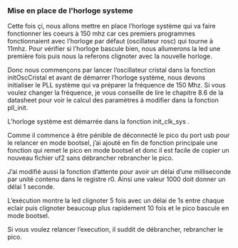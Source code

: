 ###  Mise en place de l'horloge systeme

Cette fois çi, nous allons mettre en place l’horloge système qui va faire fonctionner les coeurs à 150 mhz car ces premiers programmes fonctionnaient avec l’horloge par défaut (oscillateur rosc) qui tourne à 11mhz.
Pour vérifier si l’horloge bascule bien, nous allumerons la led une première fois puis nous la referons clignoter avec la nouvelle horloge.

Donc nous commençons par lancer l’oscillateur cristal dans la fonction initOscCristal et avant de démarrer l’horloge système, nous devons initialiser le PLL système qui va préparer la fréquence de 150 Mhz. Si vous voulez changer la fréquence, je vous conseille de lire le chapitre  8.6 de la datasheet pour voir le calcul des paramètres à modifier dans la fonction pll_init.

L’horloge système est démarrée dans la fonction init_clk_sys .

Comme il commence à être pénible de déconnecté le pico du port usb pour le relancer en mode bootsel, j’ai ajouté en fin de fonction principale une fonction qui remet le pico en mode bootsel et donc il est facile de copier un nouveau fichier uf2 sans débrancher rebrancher le pico.

J’ai modifié aussi la fonction d’attente pour avoir un délai d’une milliseconde par unité contenu dans le registre r0. Ainsi une valeur 1000 doit donner un délai 1 seconde.

L’exécution montre la led clignoter 5 fois avec un délai de 1s entre chaque eclair puis clignoter beaucoup plus rapidement 10 fois et le pico bascule en mode bootsel.

Si vous voulez relancer l’execution, il suddit de débrancher, rebrancher le pico.
